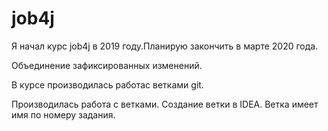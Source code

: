 # job4j
Я начал курс job4j в 2019 году.Планирую закончить в марте 2020 года.

Объединение зафиксированных изменений.

В курсе производилась работас ветками git.

Производилась работа с ветками.
Создание ветки в IDEA.
Ветка имеет имя по номеру задания.